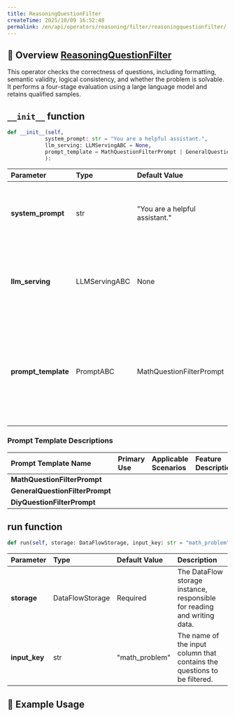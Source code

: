 ```yaml
---
title: ReasoningQuestionFilter
createTime: 2025/10/09 16:52:48
permalink: /en/api/operators/reasoning/filter/reasoningquestionfilter/
---
```


## 📘 Overview [ReasoningQuestionFilter](https://github.com/OpenDCAI/DataFlow/blob/main/dataflow/operators/reasoning/filter/reasoning_question_filter.py)

This operator checks the correctness of questions, including formatting, semantic validity, logical consistency, and whether the problem is solvable. It performs a four-stage evaluation using a large language model and retains qualified samples.

## `__init__` function

```python
def __init__(self,
            system_prompt: str = "You are a helpful assistant.",
            llm_serving: LLMServingABC = None,
            prompt_template = MathQuestionFilterPrompt | GeneralQuestionFilterPrompt | DiyQuestionFilterPrompt | DIYPromptABC
            ):
```

| Parameter | Type | Default Value | Description |
| :--- | :--- | :--- | :--- |
| **system_prompt** | str | "You are a helpful assistant." | System prompt to define the behavior of the language model. |
| **llm_serving** | LLMServingABC | None | A large language model serving instance, required for executing inference. |
| **prompt_template** | PromptABC | MathQuestionFilterPrompt | The prompt template object used to construct the check prompts. Supports math, general, and custom templates. |

### Prompt Template Descriptions

| Prompt Template Name | Primary Use | Applicable Scenarios | Feature Description |
| :--- | :--- | :--- | :--- |
| **MathQuestionFilterPrompt** | | | |
| **GeneralQuestionFilterPrompt** | | | |
| **DiyQuestionFilterPrompt** | | | |

## run function

```python
def run(self, storage: DataFlowStorage, input_key: str = "math_problem")
```

| Parameter | Type | Default Value | Description |
| :--- | :--- | :--- | :--- |
| **storage** | DataFlowStorage | Required | The DataFlow storage instance, responsible for reading and writing data. |
| **input_key** | str | "math_problem" | The name of the input column that contains the questions to be filtered. |

## 🧠 Example Usage

```python

```
